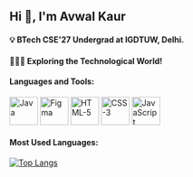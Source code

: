 ## **Hi 👋, I'm Avwal Kaur**
#### 💡 BTech CSE'27 Undergrad at IGDTUW, Delhi. 
#### 👩🏻‍💻 Exploring the Technological World!

#### Languages and Tools:
<p align="left">
  <img src="https://cdn.jsdelivr.net/gh/devicons/devicon/icons/java/java-original.svg" alt="Java" width="50" height="50"/>
  <img src="https://cdn.jsdelivr.net/gh/devicons/devicon/icons/figma/figma-original.svg" alt="Figma" width="50" height="50"/>
  <img src="https://cdn.jsdelivr.net/gh/devicons/devicon/icons/html5/html5-original.svg" alt="HTML-5" width="50" height="50"/>
  <img src="https://cdn.jsdelivr.net/gh/devicons/devicon/icons/css3/css3-original.svg" alt="CSS-3" width="50" height="50"/>
  <img src="https://cdn.jsdelivr.net/gh/devicons/devicon/icons/javascript/javascript-original.svg" alt="JavaScript" width="50" height="50"/>
</p>

#### Most Used Languages:
[![Top Langs](https://github-readme-stats.vercel.app/api/top-langs/?username=AvwalKaur&layout=compact&theme=radical)](https://github.com/anuraghazra/github-readme-stats)
